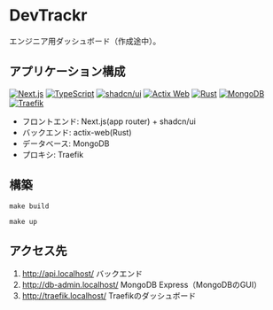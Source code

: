 # DevTrackr
エンジニア用ダッシュボード（作成途中）。

## アプリケーション構成

[![Next.js](https://img.shields.io/badge/Next.js-000000?style=for-the-badge&logo=next.js&logoColor=white)](https://nextjs.org/)
[![TypeScript](https://img.shields.io/badge/TypeScript-3178C6?style=for-the-badge&logo=typescript&logoColor=white)](https://www.typescriptlang.org/)
[![shadcn/ui](https://img.shields.io/badge/shadcn%2Fui-000000?style=for-the-badge&logo=shadcnui&logoColor=white)](https://ui.shadcn.com/)
[![Actix Web](https://img.shields.io/badge/Actix_Web-000000?style=for-the-badge&logo=rust&logoColor=white)](https://actix.rs/)
[![Rust](https://img.shields.io/badge/Rust-BD081C?style=for-the-badge&logo=rust&logoColor=white)](https://www.rust-lang.org/)
[![MongoDB](https://img.shields.io/badge/MongoDB-47A248?style=for-the-badge&logo=mongodb&logoColor=white)](https://www.mongodb.com/)
[![Traefik](https://img.shields.io/badge/Traefik-24A1C1?style=for-the-badge&logo=traefik&logoColor=white)](https://traefik.io/)

- フロントエンド: Next.js(app router) + shadcn/ui
- バックエンド: actix-web(Rust)
- データベース: MongoDB
- プロキシ: Traefik



## 構築
`make build`

`make up`

## アクセス先
1. http://api.localhost/
   バックエンド
2. http://db-admin.localhost/
   MongoDB Express（MongoDBのGUI）
3. http://traefik.localhost/
   Traefikのダッシュボード
